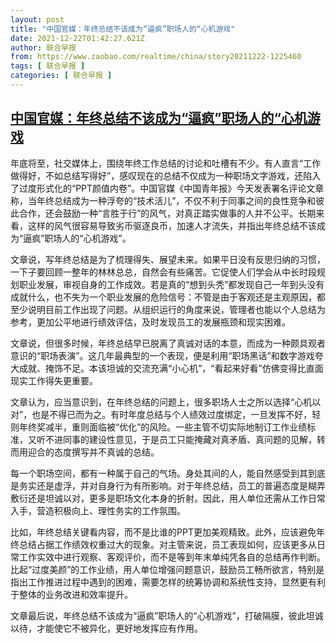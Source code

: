 ```yaml
---
layout: post
title: "中国官媒：年终总结不该成为“逼疯”职场人的“心机游戏"
date: 2021-12-22T01:42:27.621Z
author: 联合早报
from: https://www.zaobao.com/realtime/china/story20211222-1225460
tags: [ 联合早报 ]
categories: [ 联合早报 ]
---
```

<!--1640156820000-->
[中国官媒：年终总结不该成为“逼疯”职场人的“心机游戏](https://www.zaobao.com/realtime/china/story20211222-1225460)
------

<div>
<p>年底将至，社交媒体上，围绕年终工作总结的讨论和吐槽有不少。有人直言“工作做得好，不如总结写得好”，感叹现在的总结不仅成为一种职场文字游戏，还陷入了过度形式化的“PPT颜值内卷”。中国官媒《中国青年报》今天发表署名评论文章称，当年终总结成为一种浮夸的“技术活儿”，不仅不利于同事之间的良性竞争和彼此合作，还会鼓励一种“言胜于行”的风气，对真正踏实做事的人并不公平。长期来看，这样的风气很容易导致劣币驱逐良币，加速人才流失，并指出年终总结不该成为“逼疯”职场人的“心机游戏”。</p><p>文章说，写年终总结是为了梳理得失、展望未来。如果平日没有反思归纳的习惯，一下子要回顾一整年的林林总总，自然会有些痛苦。它促使人们学会从中长时段规划职业发展，审视自身的工作成效。若是真的“想到头秃”都发现自己一年到头没有成就什么，也不失为一个职业发展的危险信号：不管是由于客观还是主观原因，都至少说明目前工作出现了问题。从组织运行的角度来说，管理者也能以个人总结为参考，更加公平地进行绩效评估，及时发现员工的发展瓶颈和现实困难。</p><p>文章说，但很多时候，年终总结早已脱离了真诚对话的本意，而成为一种颇具观者意识的“职场表演”。这几年最典型的一个表现，便是利用“职场黑话”和数字游戏夸大成就、掩饰不足。本该坦诚的交流充满“小心机”，“看起来好看”仿佛变得比直面现实工作得失更重要。</p><section id="imu"><div id="dfp-ad-imu1">        </div></section><p>文章认为，应当意识到，在年终总结的问题上，很多职场人士之所以选择“心机以对”，也是不得已而为之。有时年度总结与个人绩效过度绑定，一旦发挥不好，轻则年终奖减半，重则面临被“优化”的风险。一些主管不切实际地制订工作业绩标准，又听不进同事的建设性意见，于是员工只能掩藏对真矛盾、真问题的见解，转而用迎合的态度撰写并不真诚的总结。</p><p>每一个职场空间，都有一种属于自己的气场。身处其间的人，能自然感受到其到底是务实还是虚浮，并对自身行为有所影响。对于年终总结，员工的普遍态度是糊弄敷衍还是坦诚以对，更多是职场文化本身的折射。因此，用人单位还需从工作日常入手，营造积极向上、理性务实的工作氛围。</p><p>比如，年终总结关键看内容，而不是比谁的PPT更加美观精致。此外，应该避免年终总结占据工作绩效权重过大的现象。对主管来说，员工表现如何，应该更多从日常工作实效中进行观察、客观评价，而不是等到年末单纯凭各自的总结再作判断。比起“过度美颜”的工作业绩，用人单位增强问题意识，鼓励员工畅所欲言，特别是指出工作推进过程中遇到的困难，需要怎样的统筹协调和系统性支持，显然更有利于整体的业务改进和效率提升。</p><div id="innity-in-post"></div><div id="dfp-ad-midarticlespecial">        </div><p>文章最后说，年终总结不该成为“逼疯”职场人的“心机游戏”，打破隔膜，彼此坦诚以待，才能使它不被异化，更好地发挥应有作用。</p>      <div class="cx_paywall_placeholder" id="sph_cdp_40"></div>
</div>
